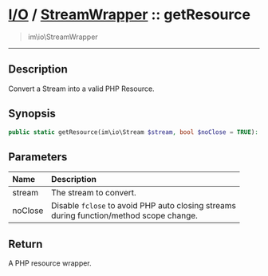 # [I/O](io.md) / [StreamWrapper](io-StreamWrapper.md) :: getResource
 > im\io\StreamWrapper
____

## Description
Convert a Stream into a valid PHP Resource.

## Synopsis
```php
public static getResource(im\io\Stream $stream, bool $noClose = TRUE): resource
```

## Parameters
| Name | Description |
| :--- | :---------- |
| stream | The stream to convert. |
| noClose | Disable `fclose` to avoid PHP auto closing streams<br />during function/method scope change. |

## Return
A PHP resource wrapper.
